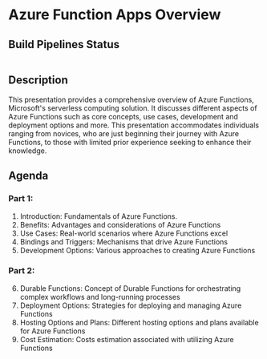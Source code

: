 # Azure Function Apps Overview

## Build Pipelines Status
<p align="left">
   <a href=""><img alt="" src="https://img.shields.io/azure-devops/build/klassanov/11b36bf9-e73b-4694-9b17-ae755482f017/24?logo=azurefunctions&label=FunctionApp.HTTP Build" /></a>
   <br />
   <a href=""><img alt="" src="https://img.shields.io/azure-devops/build/klassanov/11b36bf9-e73b-4694-9b17-ae755482f017/24?logo=azurefunctions&label=FunctionApp.HTTP Docker Build" /></a>
   <br/ >
   <a href=""><img alt="" src="https://img.shields.io/badge/I like-blue badges-blue" /></a>
</p>


## Description
This presentation provides a comprehensive overview of Azure Functions, Microsoft's serverless computing solution.
It discusses different aspects of Azure Functions such as core concepts, use cases, development and deployment options and more.
This presentation accommodates individuals ranging from novices, who are just beginning their journey with Azure Functions,
to those with limited prior experience seeking to enhance their knowledge.

## Agenda
### Part 1: 
1. Introduction: Fundamentals of Azure Functions.
2. Benefits: Advantages and considerations of Azure Functions
3. Use Cases: Real-world scenarios where Azure Functions excel
4. Bindings and Triggers: Mechanisms that drive Azure Functions
5. Development Options: Various approaches to creating Azure Functions
 
### Part 2:
6. Durable Functions: Concept of Durable Functions for orchestrating complex workflows and long-running processes
7. Deployment Options: Strategies for deploying and managing Azure Functions
8. Hosting Options and Plans: Different hosting options and plans available for Azure Functions
9. Cost Estimation: Costs estimation associated with utilizing Azure Functions


